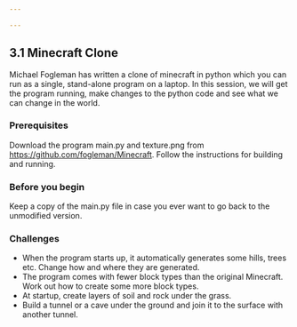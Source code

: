 ```yaml
---

---
```

## 3.1 Minecraft Clone

Michael Fogleman has written a clone of minecraft in python which you can run as a single, stand-alone program on a laptop. In this session, we will
get the program running, make changes to the python code and see what we can change in the world.


### Prerequisites

Download the program main.py and texture.png from https://github.com/fogleman/Minecraft. Follow the instructions for building and running.


### Before you begin

Keep a copy of the main.py file in case you ever want to go back to the unmodified version.


### Challenges

* When the program starts up, it automatically generates some hills, trees etc. Change how
and where they are generated.
* The program comes with fewer block types than the original Minecraft. Work out how to create some more block types.
* At startup, create layers of soil and rock under the grass.
* Build a tunnel or a cave under the ground and join it to the surface with another tunnel.
